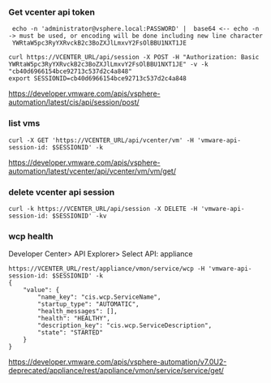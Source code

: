 

### Get vcenter api token 
```
 echo -n 'administrator@vsphere.local:PASSWORD' |  base64 <-- echo -n -> must be used, or encoding will be done including new line character
 YWRtaW5pc3RyYXRvckB2c3BoZXJlLmxvY2FsOlBBU1NXT1JE
```
```
curl https://VCENTER_URL/api/session -X POST -H "Authorization: Basic YWRtaW5pc3RyYXRvckB2c3BoZXJlLmxvY2FsOlBBU1NXT1JE" -v -k
"cb40d6966154bce92713c537d2c4a848"
export SESSIONID=cb40d6966154bce92713c537d2c4a848
```
https://developer.vmware.com/apis/vsphere-automation/latest/cis/api/session/post/


### list vms
```
curl -X GET 'https://VCENTER_URL/api/vcenter/vm' -H 'vmware-api-session-id: $SESSIONID' -k
```

https://developer.vmware.com/apis/vsphere-automation/latest/vcenter/api/vcenter/vm/vm/get/


### delete vcenter api session
```
curl -k https://VCENTER_URL/api/session -X DELETE -H 'vmware-api-session-id: $SESSIONID' -kv
```


### wcp health
Developer Center> API Explorer> Select API: appliance

```
https://VCENTER_URL/rest/appliance/vmon/service/wcp -H 'vmware-api-session-id: $SESSIONID' -k
{
    "value": {
        "name_key": "cis.wcp.ServiceName",
        "startup_type": "AUTOMATIC",
        "health_messages": [],
        "health": "HEALTHY",
        "description_key": "cis.wcp.ServiceDescription",
        "state": "STARTED"
    }
}
```
https://developer.vmware.com/apis/vsphere-automation/v7.0U2-deprecated/appliance/rest/appliance/vmon/service/service/get/
